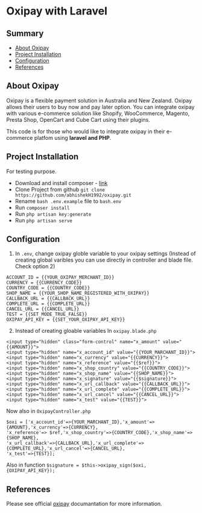 # Oxipay with Laravel
## Summary

- [About Oxipay](#about-oxipay)
- [Project Installation](#project-installation)
- [Configuration](#configuration)
- [References](#references)

## About Oxipay
Oxipay is a flexible payment solution in Australia and New Zealand. Oxipay allows their users to buy now and pay later option. You can integrate oxipay with various e-commerce solution like Shopify, WooCommerce, Magento, Presta Shop, OpenCart and Cube Cart using their plugins.

This code is for those who would like to integrate oxipay in their e-commerce platfom using **laravel and PHP**. 

## Project Installation
For testing purpose.

- Download and install composer - [link](https://getcomposer.org/)
- Clone Project from github `git clone https://github.com/abhishekH1992/oxipay.git`
- Rename `bash .env.example` file to `bash.env`
- Run `composer install`
- Run `php artisan key:generate`
- Run `php artisan serve`

## Configuration
1. In `.env`, change oxipay globle variable to your oxipay settings (Instead of creating global varibles you can use directly in controller and blade file. Check option 2)
```
ACCOUNT_ID = {{YOUR_OXIPAY_MERCHANT_ID}}
CURRENCY = {{CURRENCY_CODE}}
COUNTRY_CODE = {{COUNTRY_CODE}}
SHOP_NAME = {{YOUR_SHOP_NAME_REGISTERED_WITH_OXIPAY}}
CALLBACK_URL = {{CALLBACK_URL}}
COMPLETE_URL = {{COMPLETE_URL}}
CANCEL_URL = {{CANCEL_URL}}
TEST = {{SET_MODE_TRUE_FALSE}}
OXIPAY_API_KEY = {{SET_YOUR_OXIPAY_API_KEY}}
```
2. Instead of creating gloable variables
In `oxipay.blade.php`
```
<input type="hidden" class="form-control" name="x_amount" value="{{AMOUNT}}">
<input type="hidden" name="x_account_id" value="{{YOUR_MARCHANT_ID}}">
<input type="hidden" name="x_currency" value="{{CURRENCY}}">
<input type="hidden" name="x_reference" value="{{$ref}}">
<input type="hidden" name="x_shop_country" value="{{COUNTRY_CODE}}">
<input type="hidden" name="x_shop_name" value="{{SHOP_NAME}}">
<input type="hidden" name="x_signature" value="{{$signature}}">
<input type="hidden" name="x_url_callback" value="{{CALLBACK_URL}}">
<input type="hidden" name="x_url_complete" value="{{COMPLETE_URL}}">
<input type="hidden" name="x_url_cancel" value="{{CANCEL_URL}}">
<input type="hidden" name="x_test" value="{{TEST}}">
```
Now also in `OxipayController.php`
```
$oxi = ['x_account_id'=>{YOUR_MARCHANT_ID},'x_amount'=>{AMOUNT},'x_currency'=>{CURRENCY},
'x_reference'=> $ref,'x_shop_country'=>{COUNTRY_CODE},'x_shop_name'=>{SHOP_NAME},
'x_url_callback'=>{CALLBACK_URL},'x_url_complete'=>{COMPLETE_URL},'x_url_cancel'=>{CANCEL_URL},
'x_test'=>{TEST}];
```

Also in function `$signature = $this->oxipay_sign($oxi, {OXIPAY_API_KEY});`

## References
Please see official [oxipay](http://docs.oxipay.co.nz/) documantation for more information.
